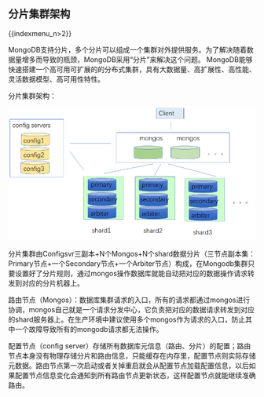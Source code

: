 ## 分片集群架构

{{indexmenu_n>2}}

MongoDB支持分片，多个分片可以组成一个集群对外提供服务。为了解决随着数据量增多而导致的瓶颈，MongoDB采用“分片”来解决这个问题。
MongoDB能够快速搭建一个高可用可扩展的的分布式集群，具有大数据量、高扩展性、高性能、灵活数据模型、高可用性特性。

分片集群架构：

![image](/images/mongodb002.png)

分片集群由Configsvr三副本+N个Mongos+N个shard数据分片（三节点副本集：Primary节点+一个Secondary节点+一个Arbiter节点）构成，在Mongodb集群只要设置好了分片规则，通过mongos操作数据库就能自动把对应的数据操作请求转发到对应的分片机器上。

路由节点（Mongos）：数据库集群请求的入口，所有的请求都通过mongos进行协调，mongos自己就是一个请求分发中心，它负责把对应的数据请求转发到对应的shard服务器上。在生产环境中建议使用多个mongos作为请求的入口，防止其中一个故障导致所有的mongodb请求都无法操作。

配置节点（config server）存储所有数据库元信息（路由、分片）的配置；路由节点本身没有物理存储分片和路由信息，只能缓存在内存里，配置节点则实际存储元数据。路由节点第一次启动或者关掉重启就会从配置节点加载配置信息，以后如果配置节点信息变化会通知到所有路由节点更新状态，这样配置节点就能继续准确路由。



